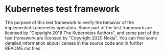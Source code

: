 # Kubernetes test framework

The purpose of this test framework to verify the behavior of the implemented kubernetes operators.
Some part of the test framework are licensed by "Copyright 2018 The Kubernetes Authors", and some part of the test framework are licensed by "Copyright 2020 Nokia".
You can find some detailed information about licenses in the source code and in further README.md files.
